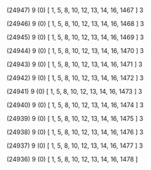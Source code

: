 (24947) 9 (0) [ 1, 5, 8, 10, 12, 13, 14, 16, 1467 ] 3 


(24946) 9 (0) [ 1, 5, 8, 10, 12, 13, 14, 16, 1468 ] 3 


(24945) 9 (0) [ 1, 5, 8, 10, 12, 13, 14, 16, 1469 ] 3 


(24944) 9 (0) [ 1, 5, 8, 10, 12, 13, 14, 16, 1470 ] 3 


(24943) 9 (0) [ 1, 5, 8, 10, 12, 13, 14, 16, 1471 ] 3 


(24942) 9 (0) [ 1, 5, 8, 10, 12, 13, 14, 16, 1472 ] 3 


(24941) 9 (0) [ 1, 5, 8, 10, 12, 13, 14, 16, 1473 ] 3 


(24940) 9 (0) [ 1, 5, 8, 10, 12, 13, 14, 16, 1474 ] 3 


(24939) 9 (0) [ 1, 5, 8, 10, 12, 13, 14, 16, 1475 ] 3 


(24938) 9 (0) [ 1, 5, 8, 10, 12, 13, 14, 16, 1476 ] 3 


(24937) 9 (0) [ 1, 5, 8, 10, 12, 13, 14, 16, 1477 ] 3 


(24936) 9 (0) [ 1, 5, 8, 10, 12, 13, 14, 16, 1478 ]  

